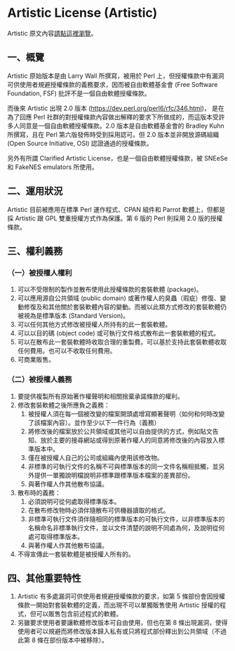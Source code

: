 # Artistic License (Artistic)

Artistic 原文內容[請點這裡瀏覽](https://www.opensource.org/licenses/artistic-license-1.0.php)。

## 一、概覽

Artistic 原始版本是由 Larry Wall 所撰寫，被用於 Perl 上，但授權條款中有漏洞可供使用者規避授權條款的義務要求，因而被自由軟體基金會 (Free Software Foundation, FSF) 批評不是一個自由軟體授權條款。

而後來 Artistic 出現 2.0 版本 (https://dev.perl.org/perl6/rfc/346.html)， 是在為了回應 Perl 社群的對授權條款內容做出解釋的要求下所做成的，而這版本受許多人同意是一個自由軟體授權條款。2.0 版本是自由軟體基金會的 Bradley Kuhn 所撰寫，且在 Perl 第六版發佈時受到採用認可。但 2.0 版本並非開放源碼組織 (Open Source Initiative, OSI) 認證通過的授權條款。

另外有所謂 Clarified Artistic License，也是一個自由軟體授權條款，被 SNEeSe 和 FakeNES emulators 所使用。

## 二、運用狀況

Artistic 目前被應用在標準 Perl 運作程式、CPAN 組件和 Parrot 軟體上，但都是採 Artistic 跟 GPL 雙重授權方式作為保護。第 6 版的 Perl 則採用 2.0 版的授權條款。

## 三、權利義務

### （一）被授權人權利

1. 可以不受限制的製作並散布使用此授權條款的套裝軟體 (package)。
2. 可以應用源自公共領域 (public domain) 或著作權人的臭蟲（瑕疵）修復、變動修復及和其他關於套裝軟體內容的變動。而被以此類方式修改的套裝軟體仍被視為是標準版本 (Standard Version)。
3. 可以任何其他方式修改被授權人所持有的此一套裝軟體。
4. 可以以目的碼 (object code) 或可執行文件格式散布此一套裝軟體的程式。
5. 可以在散布此一套裝軟體時收取合理的重製費。可以基於支持此套裝軟體收取任何費用。也可以不收取任何費用。
6. 可商業販售。

### （二）被授權人義務

1. 要提供複製所有原始著作權聲明和相關捨棄承諾條款的權利。
2. 修改套裝軟體之後所應負之義務：
   1. 被授權人須在每一個被改變的檔案開頭處增寫顯著聲明（如何和何時改變了該檔案內容）。並作至少以下一件行為（義務）
   2. 將修改後的檔案放於公共領域或其他可以自由提供的方式，例如貼文告知、放於主要的搜尋網站或得到原著作權人的同意將修改後的內容放入標準版本中。
   3. 僅在被授權人自己的公司或組織內使用該修改物。
   4. 非標準的可執行文件的名稱不可與標準版本的同一文件名稱相抵觸，並另外提供一單獨說明檔說明非標準跟標準版本檔案的差異部份。
   5. 與著作權人作其他散布協議。
3. 散布時的義務：
   1. 必須說明可從何處取得標準版本。
   2. 在散布修改物時必須伴隨散布可供機器讀取的格式。
   3. 非標準可執行文件須伴隨相同的標準版本的可執行文件，以非標準版本的名稱命名非標準執行文件，並以文件清楚的說明不同處為何，及說明從何處可取得標準版本。
   4. 與著作權人作其他散布協議。
4. 不得宣傳此一套裝軟體是被授權人所有的。

## 四、其他重要特性

1. Artistic 有多處漏洞可供使用者規避授權條款的要求，如第 5 條部份會因授權條款一開始對套裝軟體的定義，而出現不可以單獨販售使用 Artistic 授權的程式，但可以販售包含前述程式的軟體。
2. 另雖要求使用者要讓軟體修改版本可自由使用，但也在第 8 條出現漏洞，使得使用者可以規避而將修改版本歸入私有或只將程式部份釋出到公共領域（不過此第 8 條在部份版本中被移除）。
